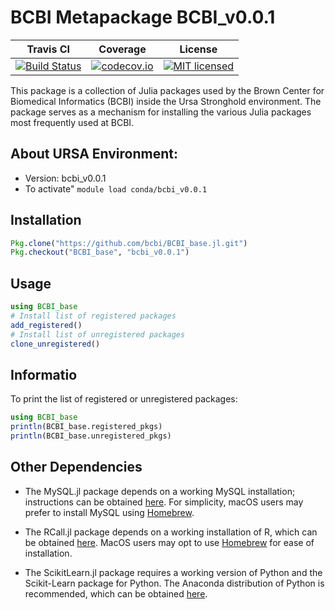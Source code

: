 # BCBI Metapackage BCBI_v0.0.1

| Travis CI | Coverage | License | 
|-----------|----------|---------|
|[![Build Status](https://travis-ci.org/bcbi/BCBI_base.jl.svg?branch=bcbi_v0.0.1)](https://travis-ci.org/bcbi/BCBI_base.jl)|[![codecov.io](http://codecov.io/github/bcbi/BCBI_base.jl/coverage.svg?branch=bcbi_v0.0.1)](http://codecov.io/githubbcbi/BCBI_base.jl?branch=bcbi_v0.0.1)|[![MIT licensed](https://img.shields.io/badge/license-MIT-blue.svg)](https://raw.githubusercontent.com/bcbi/BCBI_base.jl/bcbi_v0.0.1/LICENSE.md)|

This package is a collection of Julia packages used by the Brown Center for Biomedical Informatics (BCBI) inside the Ursa Stronghold environment. The package serves as a mechanism for installing the various Julia packages most frequently used at BCBI.

## About URSA Environment:
* Version: bcbi_v0.0.1
* To activate" `module load conda/bcbi_v0.0.1`

## Installation

```julia
Pkg.clone("https://github.com/bcbi/BCBI_base.jl.git")
Pkg.checkout("BCBI_base", "bcbi_v0.0.1")
```

## Usage

```julia
using BCBI_base
# Install list of registered packages
add_registered()
# Install list of unregistered packages
clone_unregistered()
```

## Informatio

To print the list of registered or unregistered packages:


```julia
using BCBI_base
println(BCBI_base.registered_pkgs)
println(BCBI_base.unregistered_pkgs)
```

## Other Dependencies
* The MySQL.jl package depends on a working MySQL installation; instructions can be obtained [here](https://dev.mysql.com/doc/refman/5.7/en/installing.html). For simplicity, macOS users may prefer to install MySQL using [Homebrew](https://brew.sh/).

* The RCall.jl package depends on a working installation of R, which can be obtained [here](https://www.r-project.org/). MacOS users may opt to use [Homebrew](https://brew.sh/) for ease of installation.

* The ScikitLearn.jl package requires a working version of Python and the Scikit-Learn package for Python. The Anaconda distribution of Python is recommended, which can be obtained [here](https://www.continuum.io/downloads).

